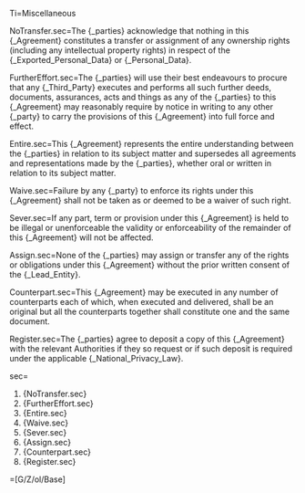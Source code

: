 Ti=Miscellaneous

NoTransfer.sec=The {_parties} acknowledge that nothing in this {_Agreement} constitutes a transfer or assignment of any ownership rights (including any intellectual property rights) in respect of the {_Exported_Personal_Data} or {_Personal_Data}.

FurtherEffort.sec=The {_parties} will use their best endeavours to procure that any {_Third_Party} executes and performs all such further deeds, documents, assurances, acts and things as any of the {_parties} to this {_Agreement} may reasonably require by notice in writing to any other {_party} to carry the provisions of this {_Agreement} into full force and effect.

Entire.sec=This {_Agreement} represents the entire understanding between the {_parties} in relation to its subject matter and supersedes all agreements and representations made by the {_parties}, whether oral or written in relation to its subject matter.

Waive.sec=Failure by any {_party} to enforce its rights under this {_Agreement} shall not be taken as or deemed to be a waiver of such right.

Sever.sec=If any part, term or provision under this {_Agreement} is held to be illegal or unenforceable the validity or enforceability of the remainder of this {_Agreement} will not be affected.

Assign.sec=None of the {_parties} may assign or transfer any of the rights or obligations under this {_Agreement} without the prior written consent of the {_Lead_Entity}.

Counterpart.sec=This {_Agreement} may be executed in any number of counterparts each of which, when executed and delivered, shall be an original but all the counterparts together shall constitute one and the same document.

Register.sec=The {_parties} agree to deposit a copy of this {_Agreement} with the relevant Authorities if they so request or if such deposit is required under the applicable {_National_Privacy_Law}.


sec=<ol class="secs-and"><li>{NoTransfer.sec}<li>{FurtherEffort.sec}<li>{Entire.sec}<li>{Waive.sec}<li>{Sever.sec}<li>{Assign.sec}<li>{Counterpart.sec}<li>{Register.sec}</ol>

=[G/Z/ol/Base]
